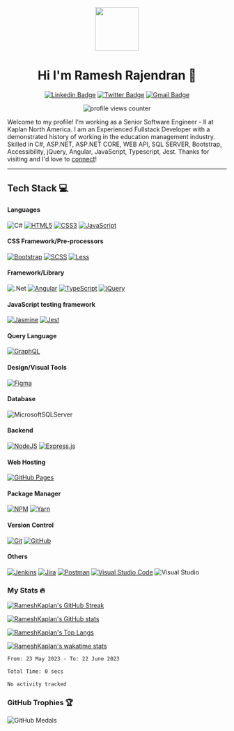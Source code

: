 <div id="header" align="center">
  <img
    src="https://media.giphy.com/media/M9gbBd9nbDrOTu1Mqx/giphy.gif"
    width="100"
  />

# Hi I'm Ramesh Rajendran 👋  
[![Linkedin Badge](https://img.shields.io/badge/-RameshKaplan-blue?style=for-the-badge&logo=Linkedin&logoColor=white)](https://www.linkedin.com/in/rameshfullstack/)
[![Twitter Badge](https://img.shields.io/badge/-@__rameshbe87-1ca0f1?style=for-the-badge&labelColor=1ca0f1&logo=twitter&logoColor=white)](https://twitter.com/rameshbe87)
[![Gmail Badge](https://img.shields.io/badge/-rameshbe87-c14438?style=for-the-badge&logo=Gmail&logoColor=white)](mailto:rameshbe87@gmail.com)
    
<img
  src="https://komarev.com/ghpvc/?username=rameshkaplan&style=flat-square&color=green"
  alt="profile views counter"
  />
</div>

Welcome to my profile! I’m working as a Senior Software Engineer - II at Kaplan North America. I am an Experienced Fullstack Developer with a demonstrated history of working in the education management industry. Skilled in C#, ASP.NET, ASP.NET CORE, WEB API, SQL SERVER, Bootstrap, Accessibility, jQuery, Angular, JavaScript, Typescript, Jest. Thanks for visiting and I'd love to [connect](https://www.linkedin.com/in/rameshfullstack/)!


---
## Tech Stack 💻

#### Languages
![C#](https://img.shields.io/badge/c%23-%23239120.svg?style=for-the-badge&logo=c-sharp&logoColor=white)
[![HTML5](https://img.shields.io/badge/-HTML5-%23E34F26.svg?style=for-the-badge&logo=html5&logoColor=white)](https://developer.mozilla.org/en-US/docs/Learn/HTML)
[![CSS3](https://img.shields.io/badge/-CSS3-%231572B6.svg?style=for-the-badge&logo=css3&logoColor=white)](https://developer.mozilla.org/en-US/docs/Learn/CSS)
[![JavaScript](https://img.shields.io/badge/-JavaScript-%23323330.svg?style=for-the-badge&logo=javascript&logoColor=%23F7DF1E)](https://developer.mozilla.org/en-US/docs/Learn/Getting_started_with_the_web/JavaScript_basics)

#### CSS Framework/Pre-processors
[![Bootstrap](https://img.shields.io/badge/-Bootstrap-7952b3?style=for-the-badge&logo=bootstrap&logoColor=white)](https://getbootstrap.com/)
[![SCSS](https://img.shields.io/badge/-SCSS-bf4080?style=for-the-badge&logo=SASS&logoColor=white)](https://sass-lang.com/)
[![Less](https://img.shields.io/badge/-less-1d365d?style=for-the-badge&logo=less&logoColor=white)](https://lesscss.org/)

#### Framework/Library
![.Net](https://img.shields.io/badge/.NET-5C2D91?style=for-the-badge&logo=.net&logoColor=white)
[![Angular](https://img.shields.io/badge/-Angular-c4002f?style=for-the-badge&logo=angular&logoColor=white)](https://angular.io/)
[![TypeScript](https://img.shields.io/badge/-TypeScript-%23007ACC.svg?style=for-the-badge&logo=typescript&logoColor=white)](https://www.typescriptlang.org/)
[![jQuery](https://img.shields.io/badge/-jQuery-%230769AD.svg?style=for-the-badge&logo=jquery&logoColor=white)](https://jquery.com/)

#### JavaScript testing framework
[![Jasmine](https://img.shields.io/badge/-Jasmine-%238A4182.svg?style=for-the-badge&logo=jasmine&logoColor=white)](https://jasmine.github.io/)
[![Jest](https://img.shields.io/badge/-Jest-%238A4182.svg?style=for-the-badge&logo=jest&logoColor=white)](https://jestjs.io/)

#### Query Language
[![GraphQL](https://img.shields.io/badge/-GraphQL-E10098?style=for-the-badge&logo=graphql&logoColor=white)](https://graphql.org/)

#### Design/Visual Tools
[![Figma](https://img.shields.io/badge/-Figma-000?style=for-the-badge&logo=figma)](https://www.figma.com/)

#### Database
![MicrosoftSQLServer](https://img.shields.io/badge/Microsoft%20SQL%20Sever-CC2927?style=for-the-badge&logo=microsoft%20sql%20server&logoColor=white)

#### Backend
[![NodeJS](https://img.shields.io/badge/-NodeJS-6DA55F?style=for-the-badge&logo=node.js&logoColor=white)](https://nodejs.dev/learn/introduction-to-nodejs)
[![Express.js](https://img.shields.io/badge/-ExpressJS-%23404d59.svg?style=for-the-badge&logo=express&logoColor=%2361DAFB)](https://expressjs.com/)

#### Web Hosting
[![GitHub Pages](https://img.shields.io/badge/-GitHub%20Pages-%23121011.svg?style=for-the-badge&logo=github&logoColor=white)](https://pages.github.com/)

#### Package Manager
[![NPM](https://img.shields.io/badge/-NPM-e34c26?style=for-the-badge&logo=npm&logoColor=white)](https://docs.npmjs.com/about-npm)
[![Yarn](https://img.shields.io/badge/-yarn-2188b6?style=for-the-badge&logo=yarn&logoColor=white)](https://classic.yarnpkg.com/en/docs)

#### Version Control
[![Git](https://img.shields.io/badge/-Git-%23E34F26.svg?style=for-the-badge&logo=git&logoColor=white)](https://git-scm.com/)
[![GitHub](https://img.shields.io/badge/-GitHub-%23121011.svg?style=for-the-badge&logo=github&logoColor=white)](https://github.com/)

#### Others
[![Jenkins](https://img.shields.io/badge/-Jenkins-brown?style=for-the-badge&logo=jenkins&logoColor=white)](https://www.jenkins.io/doc/)
[![Jira](https://img.shields.io/badge/-Jira-0052CC?style=for-the-badge&logo=jira&logoColor=white)](https://www.atlassian.com/software/jira)
[![Postman](https://img.shields.io/badge/-Postman-FF6C37?style=for-the-badge&logo=postman&logoColor=white)](https://www.postman.com/)
[![Visual Studio Code](https://img.shields.io/badge/-Visual%20Studio%20Code-0078d7.svg?style=for-the-badge&logo=visual-studio-code&logoColor=white)](https://code.visualstudio.com/)
![Visual Studio](https://img.shields.io/badge/Visual%20Studio-5C2D91.svg?style=for-the-badge&logo=visual-studio&logoColor=white)

### My Stats :fire:
[![RameshKaplan's GitHub Streak](http://github-readme-streak-stats.herokuapp.com?user=RameshKaplan&show_icons=true&count_private=true&theme=github-dark&date_format=M%20j%5B%2C%20Y%5D)](http://github-readme-streak-stats.herokuapp.com?user=RameshKaplan&theme=github-dark&date_format=M%20j%5B%2C%20Y%5D)

[![RameshKaplan's GitHub stats](https://github-readme-stats.vercel.app/api?username=RameshKaplan&count_private=true&show_icons=true&theme=solarized-dark)](https://github-readme-stats.vercel.app/api?username=RameshKaplan&count_private=true&show_icons=true&theme=solarized-dark)

[![RameshKaplan's Top Langs](https://github-readme-stats.vercel.app/api/top-langs/?username=RameshKaplan&langs_count=8&layout=compact&theme=vision-friendly-dark)](https://github-readme-stats.vercel.app/api/top-langs/?username=RameshKaplan&layout=compact&show_icons=true&count_private=true&theme=vision-friendly-dark)

[![RameshKaplan's wakatime stats](https://github-readme-stats.vercel.app/api/wakatime?username=RameshKaplan)](https://wakatime.com/@RameshKaplan)

<!--START_SECTION:waka-->

```txt
From: 23 May 2023 - To: 22 June 2023

Total Time: 0 secs

No activity tracked
```

<!--END_SECTION:waka-->

### GitHub Trophies 🏆
  
![GitHub Medals](https://github-profile-trophy.vercel.app/?username=RameshKaplan&theme=dracula&no-frame=false&no-bg=false&margin-w=4)

